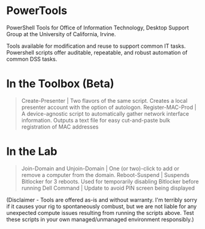 # PowerTools
PowerShell Tools for Office of Information Technology, Desktop Support Group at the University of California, Irvine. 

Tools available for modification and reuse to support common IT tasks. Powershell scripts offer auditable, repeatable, and
robust automation of common DSS tasks. 

# In the Toolbox (Beta)

> Create-Presenter | Two flavors of the same script. Creates a local presenter account with the option of autologon. 
> Register-MAC-Prod | A device-agnostic script to automatically gather network interface information. Outputs a text file for
    easy cut-and-paste bulk registration of MAC addresses 

# In the Lab 

> Join-Domain and Unjoin-Domain | One (or two)-click to add or remove a computer from the domain. 
> Reboot-Suspend | Suspends Bitlocker for 3 reboots. Used for temporarily disabling Bitlocker before running Dell Command |
    Update to avoid PIN screen being displayed 

(Disclaimer - Tools are offered as-is and without warranty. I'm terribly sorry if it causes your rig to spontaneously combust, but we are not liable for any unexpected compute issues resulting from running the scripts above. Test these scripts in your own managed/unmanaged environment responsibly.) 
